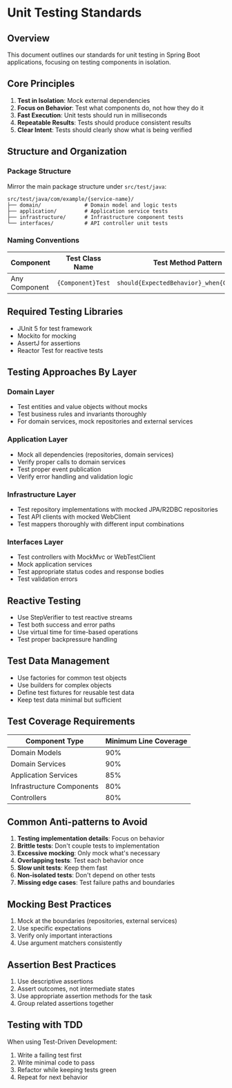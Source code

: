 # Unit Testing Standards

## Overview

This document outlines our standards for unit testing in Spring Boot applications, focusing on testing components in isolation.

## Core Principles

1. **Test in Isolation**: Mock external dependencies
2. **Focus on Behavior**: Test what components do, not how they do it
3. **Fast Execution**: Unit tests should run in milliseconds
4. **Repeatable Results**: Tests should produce consistent results
5. **Clear Intent**: Tests should clearly show what is being verified

## Structure and Organization

### Package Structure

Mirror the main package structure under `src/test/java`:

```
src/test/java/com/example/{service-name}/
├── domain/              # Domain model and logic tests
├── application/         # Application service tests
├── infrastructure/      # Infrastructure component tests
└── interfaces/          # API controller unit tests
```

### Naming Conventions

| Component | Test Class Name | Test Method Pattern |
|-----------|----------------|---------------------|
| Any Component | `{Component}Test` | `should{ExpectedBehavior}_when{Condition}` |

## Required Testing Libraries

- JUnit 5 for test framework
- Mockito for mocking
- AssertJ for assertions
- Reactor Test for reactive tests

## Testing Approaches By Layer

### Domain Layer

- Test entities and value objects without mocks
- Test business rules and invariants thoroughly
- For domain services, mock repositories and external services

### Application Layer

- Mock all dependencies (repositories, domain services)
- Verify proper calls to domain services
- Test proper event publication
- Verify error handling and validation logic

### Infrastructure Layer

- Test repository implementations with mocked JPA/R2DBC repositories
- Test API clients with mocked WebClient
- Test mappers thoroughly with different input combinations

### Interfaces Layer

- Test controllers with MockMvc or WebTestClient
- Mock application services
- Test appropriate status codes and response bodies
- Test validation errors

## Reactive Testing

- Use StepVerifier to test reactive streams
- Test both success and error paths
- Use virtual time for time-based operations
- Test proper backpressure handling

## Test Data Management

- Use factories for common test objects
- Use builders for complex objects
- Define test fixtures for reusable test data
- Keep test data minimal but sufficient

## Test Coverage Requirements

| Component Type | Minimum Line Coverage |
|----------------|----------------------|
| Domain Models | 90% |
| Domain Services | 90% |
| Application Services | 85% |
| Infrastructure Components | 80% |
| Controllers | 80% |

## Common Anti-patterns to Avoid

1. **Testing implementation details**: Focus on behavior
2. **Brittle tests**: Don't couple tests to implementation
3. **Excessive mocking**: Only mock what's necessary
4. **Overlapping tests**: Test each behavior once
5. **Slow unit tests**: Keep them fast
6. **Non-isolated tests**: Don't depend on other tests
7. **Missing edge cases**: Test failure paths and boundaries

## Mocking Best Practices

1. Mock at the boundaries (repositories, external services)
2. Use specific expectations
3. Verify only important interactions
4. Use argument matchers consistently

## Assertion Best Practices

1. Use descriptive assertions
2. Assert outcomes, not intermediate states
3. Use appropriate assertion methods for the task
4. Group related assertions together

## Testing with TDD

When using Test-Driven Development:
1. Write a failing test first
2. Write minimal code to pass
3. Refactor while keeping tests green
4. Repeat for next behavior